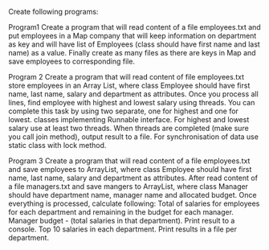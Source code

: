 Create following programs:

Program1
Create a program that will read content of a file employees.txt and put employees in a Map company that will keep information on department as key and will have list of Employees (class should have first name and last name) as a value. Finally create as many files as there are keys in Map and save employees to corresponding file.

Program 2
Create a program that will read content of file employees.txt store employees in an Array List, where class Employee should have first name, last name, salary and department as attributes. Once you process all lines, find employee with highest and lowest salary using threads. You can complete this task by using two separate, one for highest and one for lowest. classes implementing Runnable interface. For highest and lowest salary use at least two threads. When threads are completed (make sure you call join method), output result to a file. For synchronisation of data use static class with lock method.

Program 3
Create a program that will read content of a file employees.txt and save employees to ArrayList, where class Employee should have first name, last name, salary and department as attributes. After read content of a file managers.txt and save mangers to ArrayList, where class Manager should have department name, manager name and allocated budget. Once everything is processed, calculate following:
Total of salaries for employees for each department and remaining in the budget for each manager. Manager budget - (total salaries in that department). Print result to a console.
Top 10 salaries in each department. Print results in a file per department.

